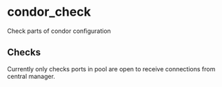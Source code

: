 # condor_check
Check parts of condor configuration

## Checks
Currently only checks ports in pool are open to receive connections from central manager.
